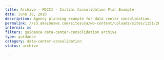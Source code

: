 ```yaml
---
title: Archive - FDCCI - Initial Consolidation Plan Example
date: June 30, 2010
description: Agency planning example for data center consolidation.
permalink: //s3.amazonaws.com/sitesusa/wp-content/uploads/sites/1151/2016/11/FDCCI-Initial-Consolidation-Plan-Example.doc
internal: no
filters: guidance data-center-consolidation archive
type: guidance
category: data-center-consolidation
status: archive

---
```

